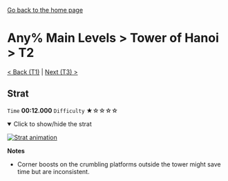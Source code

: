 [Go back to the home page](https://github.com/Doublevil/scbspeedrun)

# Any% Main Levels > Tower of Hanoi > T2

[< Back (T1)](https://github.com/Doublevil/scbspeedrun/blob/main/levels/any_ml/T/T1.md) | [Next (T3) >](https://github.com/Doublevil/scbspeedrun/blob/main/levels/any_ml/T/T3.md)

## Strat

`Time` **00:12.000** `Difficulty` ★☆☆☆☆
<details open>
  <summary>Click to show/hide the strat</summary>

  [![Strat animation](https://github.com/Doublevil/scbspeedrun/blob/main/media/levels/T/T2_Strat.webp)](https://github.com/Doublevil/scbspeedrun/blob/main/media/levels/T/T2_Strat.mp4?raw=true)

  **Notes**
  - Corner boosts on the crumbling platforms outside the tower might save time but are inconsistent.
</details>
